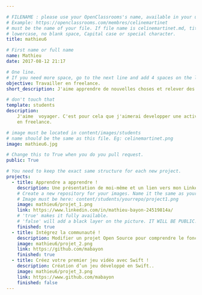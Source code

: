 ```yaml
---

# FILENAME : please use your OpenClassrooms's name, available in your url.
# Example: https://openclassrooms.com/membres/celinemartinet
# must be the name of your file. If file name is celinemartinet.md, title is celinemartinet.
# lowercase, no blank space, Capital case or special character.
title: mathieu6

# First name or full name
name: Mathieu
date: 2017-08-12 21:17

# One line.
# If you need more space, go to the next line and add 4 spaces on the left, as in 'description'.
objective: Travailler en freelance.
short_description: J'aime apprendre de nouvelles choses et relever des defis (comme Sacha).

# don't touch that
template: students
description:
    J'aime  voyager. C'est pour cela que j'aimerai developper une activite 
    en freelance.

# image must be located in content/images/students
# name should be the same as this file. Eg: celinemartinet.png
image: mathieu6.jpg

# Change this to True when you do you pull request.
public: True

# You need to keep the exact same structure for each new project.
projects:
  - title: Apprendre a apprendre !
    description: Une présentation de moi-même et un lien vers mon LinkedIn.
    # Create a new repository for your images. Name it the same as your nickname and profile picture.
    # Image must be here: content/students/yourrepo/project1.png
    image: mathieu6/projet_1.png
    link: https://www.linkedin.com/in/mathieu-bayon-24519814a/
    # 'true' makes it fully available.
    # 'false' will add a black layer on the picture. IT WILL BE PUBLIC!
    finished: true
  - title: Intégrez la communauté !
    description: Modifier un projet Open Source pour comprendre le fonctionnement de Git, de Github et des pull requests. 
    image: mathieu6/projet_2.png
    link: https://github.com/mabayon
    finished: true
  - title: Créez votre premier jeu vidéo avec Swift !
    description: Création d’un jeu développé en Swift..
    image: mathieu6/projet_3.png
    link: https://www.github.com/mabayon
    finished: false
---
```


